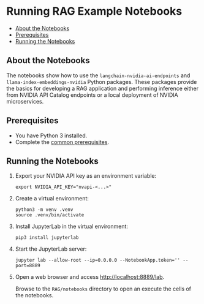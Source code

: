 <!--
  SPDX-FileCopyrightText: Copyright (c) 2023 NVIDIA CORPORATION & AFFILIATES. All rights reserved.
  SPDX-License-Identifier: Apache-2.0
-->

# Running RAG Example Notebooks
<!-- TOC -->

* [About the Notebooks](#about-the-notebooks)
* [Prerequisites](#prerequisites)
* [Running the Notebooks](#running-the-notebooks)

<!-- /TOC -->

## About the Notebooks

The notebooks show how to use the `langchain-nvidia-ai-endpoints` and `llama-index-embeddings-nvidia` Python packages.
These packages provide the basics for developing a RAG application and performing inference either from NVIDIA API Catalog endpoints or a local deployment of NVIDIA microservices.

## Prerequisites

- You have Python 3 installed.
- Complete the [common prerequisites](../../docs/common-prerequisites.md).
   
## Running the Notebooks

1. Export your NVIDIA API key as an environment variable:

   ```text
   export NVIDIA_API_KEY="nvapi-<...>"
   ```

1. Create a virtual environment:

   ```console
   python3 -m venv .venv
   source .venv/bin/activate
   ```

1. Install JupyterLab in the virtual environment:

   ```console
   pip3 install jupyterlab
   ```

1. Start the JupyterLab server:

   ```console
   jupyter lab --allow-root --ip=0.0.0.0 --NotebookApp.token='' --port=8889
   ```

1. Open a web browser and access <http://localhost:8889/lab>.

   Browse to the `RAG/notebooks` directory to open an execute the cells of the notebooks.
